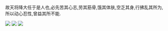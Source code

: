 故天将降大任于是人也,必先苦其心志,劳其筋骨,饿其体肤,空乏其身,行拂乱其所为,所以动心忍性,曾益其所不能.

![](https://github-readme-stats.vercel.app/api?username=ljlVink&show_icons=true)
![](https://github-readme-stats.vercel.app/api/top-langs/?username=ljlVink&layout=compact)
![](https://activity-graph.herokuapp.com/graph?username=ljlvink&theme=github&bg_color=ffffff&color=000000&point=000000)
